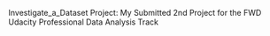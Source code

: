 Investigate_a_Dataset Project: My Submitted 2nd Project for the FWD Udacity Professional Data Analysis Track
